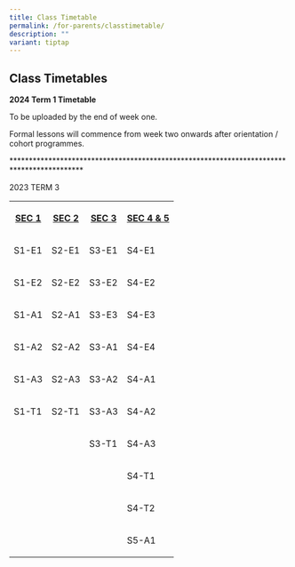 ```yaml
---
title: Class Timetable
permalink: /for-parents/classtimetable/
description: ""
variant: tiptap
---
```

<h2>Class Timetables</h2><p><strong>2024 Term 1 Timetable</strong></p><p>To be uploaded by the end of week one.</p><p>Formal lessons will commence from week two onwards after orientation / cohort programmes.</p><p></p><p>******************************************************************************************</p><p>2023 TERM 3</p><table><tbody><tr><th rowspan="1" colspan="1"><p><a href="/files/Assessment%20letters/2023-t3w3-sec%201-ver1.pdf" rel="noopener noreferrer nofollow" target="_blank">SEC 1</a></p></th><th rowspan="1" colspan="1"><p><a href="/files/Assessment%20letters/2023-t3w3-sec%202-ver1.pdf" rel="noopener noreferrer nofollow" target="_blank">SEC 2</a></p></th><th rowspan="1" colspan="1"><p><a href="/files/Assessment%20letters/2023-t3w3-sec%203-ver1.pdf" rel="noopener noreferrer nofollow" target="_blank">SEC 3</a></p></th><th rowspan="1" colspan="1"><p><a href="/files/Assessment%20letters/2023-t3w3-sec%204and5-ver1.pdf" rel="noopener noreferrer nofollow" target="_blank">SEC 4 &amp; 5</a></p></th></tr><tr><td rowspan="1" colspan="1"><p>S1-E1</p></td><td rowspan="1" colspan="1"><p>S2-E1</p></td><td rowspan="1" colspan="1"><p>S3-E1</p></td><td rowspan="1" colspan="1"><p>S4-E1</p></td></tr><tr><td rowspan="1" colspan="1"><p>S1-E2</p></td><td rowspan="1" colspan="1"><p>S2-E2</p></td><td rowspan="1" colspan="1"><p>S3-E2</p></td><td rowspan="1" colspan="1"><p>S4-E2</p></td></tr><tr><td rowspan="1" colspan="1"><p>S1-A1</p></td><td rowspan="1" colspan="1"><p>S2-A1</p></td><td rowspan="1" colspan="1"><p>S3-E3</p></td><td rowspan="1" colspan="1"><p>S4-E3</p></td></tr><tr><td rowspan="1" colspan="1"><p>S1-A2</p></td><td rowspan="1" colspan="1"><p>S2-A2</p></td><td rowspan="1" colspan="1"><p>S3-A1</p></td><td rowspan="1" colspan="1"><p>S4-E4</p></td></tr><tr><td rowspan="1" colspan="1"><p>S1-A3</p></td><td rowspan="1" colspan="1"><p>S2-A3</p></td><td rowspan="1" colspan="1"><p>S3-A2</p></td><td rowspan="1" colspan="1"><p>S4-A1</p></td></tr><tr><td rowspan="1" colspan="1"><p>S1-T1</p></td><td rowspan="1" colspan="1"><p>S2-T1</p></td><td rowspan="1" colspan="1"><p>S3-A3</p></td><td rowspan="1" colspan="1"><p>S4-A2</p></td></tr><tr><td rowspan="1" colspan="1"><p></p></td><td rowspan="1" colspan="1"><p></p></td><td rowspan="1" colspan="1"><p>S3-T1</p></td><td rowspan="1" colspan="1"><p>S4-A3</p></td></tr><tr><td rowspan="1" colspan="1"><p></p></td><td rowspan="1" colspan="1"><p></p></td><td rowspan="1" colspan="1"><p></p></td><td rowspan="1" colspan="1"><p>S4-T1</p></td></tr><tr><td rowspan="1" colspan="1"><p></p></td><td rowspan="1" colspan="1"><p></p></td><td rowspan="1" colspan="1"><p></p></td><td rowspan="1" colspan="1"><p>S4-T2</p></td></tr><tr><td rowspan="1" colspan="1"><p></p></td><td rowspan="1" colspan="1"><p></p></td><td rowspan="1" colspan="1"><p></p></td><td rowspan="1" colspan="1"><p>S5-A1</p></td></tr></tbody></table><p></p>